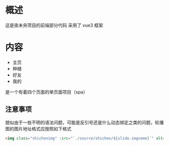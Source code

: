 # 概述

这是夜未央项目的前端部分代码
采用了 vue3 框架

# 内容

- 主页
- 种植
- 好友
- 我的

是一个有着四个页面的单页面项目（spa）

## 注意事项

貌似由于一些不明的语法问题，可能是反引号还是什么动态绑定之类的问题，轮播图的图片地址格式应按照如下格式

```html
<img class="shichenimg" :src="`./source/shichen/${slide.imgname}`" alt="">
